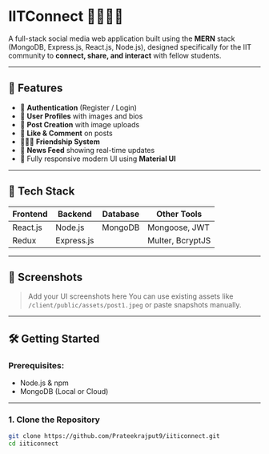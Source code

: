 # IITConnect 🧑‍🤝‍🧑🌐

A full-stack social media web application built using the **MERN** stack (MongoDB, Express.js, React.js, Node.js), designed specifically for the IIT community to **connect, share, and interact** with fellow students.

---

## 🚀 Features

- 🔐 **Authentication** (Register / Login)
- 👤 **User Profiles** with images and bios
- 📝 **Post Creation** with image uploads
- 🧡 **Like & Comment** on posts
- 🧑‍🤝‍🧑 **Friendship System**
- 📜 **News Feed** showing real-time updates
- 🎨 Fully responsive modern UI using **Material UI**

---

## 🧰 Tech Stack

| Frontend  | Backend   | Database | Other Tools      |
|-----------|-----------|----------|------------------|
| React.js  | Node.js   | MongoDB  | Mongoose, JWT    |
| Redux     | Express.js|          | Multer, BcryptJS |

---

## 📸 Screenshots

> Add your UI screenshots here
> You can use existing assets like `/client/public/assets/post1.jpeg` or paste snapshots manually.

---

## 🛠️ Getting Started

### Prerequisites:
- Node.js & npm
- MongoDB (Local or Cloud)

---

### 1. Clone the Repository

```bash
git clone https://github.com/Prateekrajput9/iiticonnect.git
cd iiticonnect
